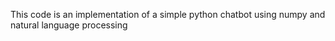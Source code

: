 This code is an  implementation of a simple python chatbot using numpy and natural language processing
